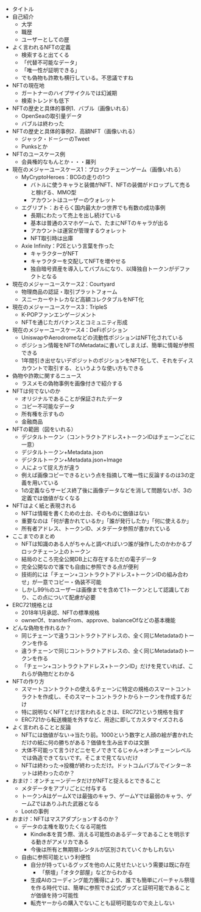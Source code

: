 - タイトル
- 自己紹介
	- 大学
	- 職歴
	- ユーザーとしての歴
- よく言われるNFTの定義
	- 検索すると出てくる
	- 「代替不可能なデータ」
	- 「唯一性が証明できる」
	- でも偽物も詐欺も横行している。不思議ですね
- NFTの現在地
	- ガートナーのハイプサイクルでは幻滅期
	- 検索トレンドも低下
- NFTの歴史と具体的事例1．バブル（画像いれる）
	- OpenSeaの取引量データ
	- バブルは終わった
- NFTの歴史と具体的事例2．高額NFT（画像いれる）
	- ジャック・ドーシーのTweet
	- Punksとか
- NFTのユースケース例
	- 会員権的なもんとか・・・羅列
- 現在のメジャーユースケース1：ブロックチェーンゲーム（画像いれる）
	- MyCryptoHeroes：BCGの走りの1つ
		- バトルに使うキャラと装備がNFT、NFTの装備がドロップして売ると稼げる、MMO型
		- アカウントはユーザーのウォレット
	- エグリプト：おそらく国内最大かつ世界でも有数の成功事例
		- 長期にわたって売上を出し続けている
		- 基本は普通のスマホゲームで、たまにNFTのキャラが出る
		- アカウントは運営が管理するウォレット
		- NFT取引時は出庫
	- Axie Infinity：P2Eという言葉を作った
		- キャラクターがNFT
		- キャラクターを交配してNFTを増やせる
		- 独自暗号資産を導入してバブルになり、以降独自トークンがデファクトとなる
- 現在のメジャーユースケース2：Courtyard
	- 物理商品の認証・取引プラットフォーム
	- スニーカーやトレカなど高額コレクタブルをNFT化
- 現在のメジャーユースケース3：TripleS
	- K-POPファンエンゲージメント
	- NFTを通じたガバナンスとコミュニティ形成
- 現在のメジャーユースケース4：DeFiポジション
	- UniswapやAerodromeなどの流動性ポジションはNFT化されている
	- ポジション情報をNFTのMetadataに書いてしまえば、簡単に情報が参照できる
	- 1年間引き出せないデポジットのポジションをNFT化して、それをディスカウントで取引する、というような使い方もできる
- 偽物や詐欺に関するニュース
	- ラスメモの偽物事例を画像付きで紹介する
- NFTは何でないのか
	- オリジナルであることが保証されたデータ
	- コピー不可能なデータ
	- 所有権を示すもの
	- 金融商品
- NFTの範囲（図をいれる）
	- デジタルトークン（コントラクトアドレス+トークンIDはチェーンごとに一意）
	- デジタルトークン+Metadata.json
	- デジタルトークン+Metadata.json+Image
	- 人によって捉え方が違う
	- 例えば画像コピーできるという点を指摘して唯一性に反論するのは3の定義を用いている
	- 1の定義ならサービス終了後に画像データなどを消して問題ないが、3の定義では価値がなくなる
- NFTはよく紙と表現される
	- NFTは情報を書くための土台、そのものに価値はない
	- 重要なのは「何が書かれているか」「誰が発行したか」「何に使えるか」
	- 所有者アドレス、トークンID、メタデータ参照が書かれている
- ここまでのまとめ
	- NFTは知識のある人がちゃんと調べればいつ誰が操作したのかわかるブロックチェーン上のトークン
	- 結局のところ完全公開DB上に存在するただの電子データ
	- 完全公開なので誰でも自由に参照できる点が便利
	- 技術的には「チェーン+コントラクトアドレス+トークンIDの組み合わせ」が一意でコピー・偽装不可能
	- しかし99％のユーザーは画像までを含めて1トークンとして認識しており、この点について配慮が必要
- ERC721規格とは
	- 2018年1月承認、NFTの標準規格
	- ownerOf、transferFrom、approve、balanceOfなどの基本機能
- どんな偽物を作れるか？
	- 同じチェーンで違うコントラクトアドレスの、全く同じMetadataのトークンを作る
	- 違うチェーンで同じコントラクトアドレスの、全く同じMetadataのトークンを作る
	- 「チェーン+コントラクトアドレス+トークンID」だけを見ていれば、これらが偽物だとわかる
- NFTの作り方
	- スマートコントラクトの使えるチェーンに特定の規格のスマートコントラクトを作成し、そのスマートコントラクトからトークンを作成するだけ
	-  特に説明なくNFTとだけ言われるときは、ERC721という規格を指す
	- ERC721から転送機能を外すなど、用途に即してカスタマイズされる
- よく言われることと反論
	- NFTには価値がない→当たり前。1000という数字と人顔の絵が書かれただけの紙に何の勝ちがある？価値を生み出すのは文脈
	- 大体不可能って言うけどニセモノできてるじゃん→オンチェーンレベルでは偽造できてないです。そこまで見てないだけ
	- NFTは終わった→投機が終わっただけ。ドットコムバブルでインターネットは終わったのか？
- おまけ：オンチェーンデータだけがNFTと捉えるとできること
	- メタデータをアプリごとに付与する
	- トークンAはゲームXでは最強のキャラ、ゲームYでは最弱のキャラ、ゲームZではありふれた武器となる
	- Lootの事例
- おまけ：NFTはマスアダプションするのか？
	- データの主権を取りたくなる可能性
		- Kindle本を買う際、消える可能性のあるデータであることを明示する動きがアメリカである
		- 今後は所有と無期限レンタルが区別されていくかもしれない
	- 自由に参照可能という利便性
		- 自分が持っているグッズを他の人に見せたいという需要は既に存在
			- 「祭壇」「オタク部屋」などからわかる
		- 生成AIのコーディング能力獲得により、誰でも簡単にバーチャル祭壇を作る時代では、簡単に参照でき公式グッズと証明可能であることが価値を持つ可能性
		- 転売ヤーからの購入でないことも証明可能なので炎上しない